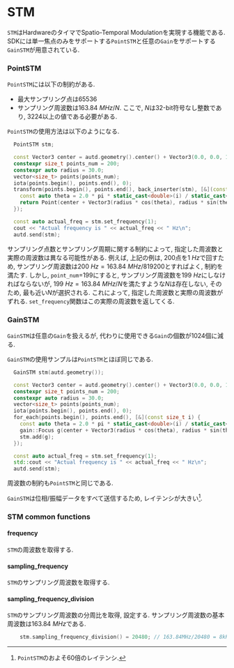 # STM

`STM`はHardwareのタイマでSpatio-Temporal Modulationを実現する機能である.
SDKには単一焦点のみをサポートする`PointSTM`と任意の`Gain`をサポートする`GainSTM`が用意されている.

### PointSTM

`PointSTM`には以下の制約がある.
* 最大サンプリング点は65536
* サンプリング周波数は$\SI{163.84}{MHz}/N$. ここで, $N$は32-bit符号なし整数であり, 3224以上の値である必要がある.

`PointSTM`の使用方法は以下のようになる.
```cpp
  PointSTM stm;

  const Vector3 center = autd.geometry().center() + Vector3(0.0, 0.0, 150.0);
  constexpr size_t points_num = 200;
  constexpr auto radius = 30.0;
  vector<size_t> points(points_num);
  iota(points.begin(), points.end(), 0);
  transform(points.begin(), points.end(), back_inserter(stm), [&](const size_t i) {
    const auto theta = 2.0 * pi * static_cast<double>(i) / static_cast<double>(points_num);
    return Point(center + Vector3(radius * cos(theta), radius * sin(theta), 0));
  });

  const auto actual_freq = stm.set_frequency(1);
  cout << "Actual frequency is " << actual_freq << " Hz\n";
  autd.send(stm);
```

サンプリング点数とサンプリング周期に関する制約によって, 指定した周波数と実際の周波数は異なる可能性がある.
例えば, 上記の例は, 200点を$\SI{1}{Hz}$で回すため, サンプリング周波数は$\SI{200}{Hz}=\SI{163.84}{MHz}/819200$とすればよく, 制約を満たす.
しかし, `point_num`=199にすると, サンプリング周波数を$\SI{199}{Hz}$にしなければならないが, $\SI{199}{Hz}=\SI{163.84}{MHz}/N$を満たすような$N$は存在しない, そのため, 最も近い$N$が選択される.
これによって, 指定した周波数と実際の周波数がずれる.
`set_frequency`関数はこの実際の周波数を返してくる.

### GainSTM

`GainSTM`は任意の`Gain`を扱えるが, 代わりに使用できる`Gain`の個数が1024個に減る.

`GainSTM`の使用サンプルは`PointSTM`とほぼ同じである.
```cpp
  GainSTM stm(autd.geometry());

  const Vector3 center = autd.geometry().center() + Vector3(0.0, 0.0, 150.0);
  constexpr size_t points_num = 200;
  constexpr auto radius = 30.0;
  vector<size_t> points(points_num);
  iota(points.begin(), points.end(), 0);
  for_each(points.begin(), points.end(), [&](const size_t i) {
    const auto theta = 2.0 * pi * static_cast<double>(i) / static_cast<double>(points_num);
    gain::Focus g(center + Vector3(radius * cos(theta), radius * sin(theta), 0.0));
    stm.add(g);
  });

  const auto actual_freq = stm.set_frequency(1);
  std::cout << "Actual frequency is " << actual_freq << " Hz\n";
  autd.send(stm);
```
周波数の制約も`PointSTM`と同じである.

`GainSTM`は位相/振幅データをすべて送信するため, レイテンシが大きい[^fn_gain_seq].

### STM common functions

#### frequency

`STM`の周波数を取得する.

#### sampling_frequency

`STM`のサンプリング周波数を取得する.

#### sampling_frequency_division

`STM`のサンプリング周波数の分周比を取得, 設定する.
サンプリング周波数の基本周波数は$\SI{163.84}{MHz}$である.

```cpp
    stm.sampling_frequency_division() = 20480; // 163.84MHz/20480 = 8kHz
```

[^fn_gain_seq]: `PointSTM`のおよそ60倍のレイテンシ.
